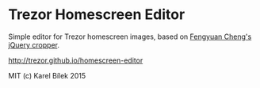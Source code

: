 Trezor Homescreen Editor
========================

Simple editor for Trezor homescreen images, based on [Fengyuan Cheng's jQuery cropper](https://github.com/fengyuanchen/cropper).

http://trezor.github.io/homescreen-editor

MIT (c) Karel Bílek 2015

